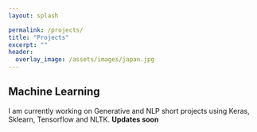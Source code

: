 ```yaml
---
layout: splash

permalink: /projects/
title: "Projects"
excerpt: ""
header:
  overlay_image: /assets/images/japan.jpg
---
```


## Machine Learning

I am currently working on Generative and NLP short projects using Keras, Sklearn, Tensorflow and NLTK. **Updates soon**


